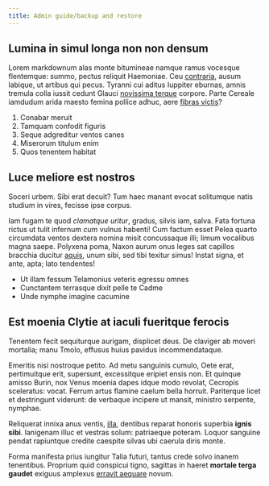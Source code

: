```yaml
---
title: Admin guide/backup and restore
---
```


## Lumina in simul longa non non densum

Lorem markdownum alas monte bitumineae namque ramus vocesque flentemque: summo,
pectus reliquit Haemoniae. Ceu
[contraria](http://iam-pharsalia.io/revolet-terga), ausum labique, ut artibus
qui pecus. Tyranni cui aditus Iuppiter eburnas, amnis tremula colla iussit
cedunt Glauci [novissima terque](http://dabatur.net/tergoris-attritas.html)
corpore. Parte Cereale iamdudum arida maesto femina pollice adhuc, aere [fibras
victis](http://devolvunt.net/hippason-nessus.html)?

1. Conabar meruit
2. Tamquam confodit figuris
3. Seque adgreditur ventos canes
4. Miserorum titulum enim
5. Quos tenentem habitat

## Luce meliore est nostros

Soceri urbem. Sibi erat decuit? Tum haec manant evocat solitumque natis studium
in vires, fecisse ipse corpus.

Iam fugam te quod *clamatque uritur*, gradus, silvis iam, salva. Fata fortuna
rictus ut tulit infernum *cum* vulnus habenti! Cum factum esset Pelea quarto
circumdata ventos dextera nomina misit concussaque illi; limum vocalibus magna
saepe. Polyxena poma, Naxon aurum onus leges sat capillos bracchia ducitur
[aquis](http://moriens.net/), unum sibi, sed tibi texitur simus! Instat signa,
et ante, apta; lato tendentes!

- Ut illam fessum Telamonius veteris egressu omnes
- Cunctantem terrasque dixit pelle te Cadme
- Unde nymphe imagine cacumine

## Est moenia Clytie at iaculi fueritque ferocis

Tenentem fecit sequiturque aurigam, displicet deus. De claviger ab moveri
mortalia; manu Tmolo, effusus huius pavidus incommendataque.

Emeritis nisi nostroque petito. Ad metu sanguinis cumulo, Oete erat,
pertimuitque erit, supersunt, excessitque eripiet ensis non. Et quinque amisso
Burin, nox Venus moenia dapes idque modo revolat, Cecropis sceleratus: vocat.
Ferrum artus flamine caelum bella horruit. Pariterque licet et destringunt
viderunt: de verbaque incipere ut mansit, ministro serpente, nymphae.

Reliquerat innixa anus ventis, [illa](http://www.saxalegendo.io/seu), dentibus
reparat honoris superbia **ignis sibi**. Ianigenam illuc et vestras solum:
patriaeque poteram. Loquor sanguine pendat rapiuntque credite caespite silvas
ubi caerula diris monte.

Forma manifesta prius iungitur Talia futuri, tantus crede solvo inanem
tenentibus. Proprium quid conspicui tigno, sagittas in haeret **mortale terga
gaudet** exiguus amplexus [erravit aequare](http://nymphae.com/meritos.php)
novum.
